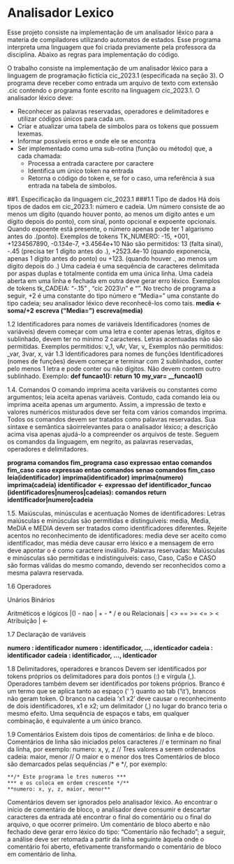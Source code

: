 # Analisador Lexico

Esse projeto consiste na implementação de um analisador léxico para a materia de compiladores utilizando automatos de estados. 
Esse programa interpreta uma linguagem que foi criada previamente pela professora da disciplina.
Abaixo as regras para implementação do código.

O trabalho consiste na implementação de um analisador léxico para a linguagem de programação
fictícia cic_2023.1 (especificada na seção 3). O programa deve receber como entrada um arquivo
de texto com extensão .cic contendo o programa fonte escrito na linguagem cic_2023.1.
O analisador léxico deve:
  - Reconhecer as palavras reservadas, operadores e delimitadores e utilizar códigos únicos
  para cada um.
  - Criar e atualizar uma tabela de símbolos para os tokens que possuem lexemas.
  - Informar possíveis erros e onde ele se encontra
  - Ser implementado como uma sub-rotina (função ou método) que, a cada chamada:
    - Processa a entrada caractere por caractere
    - Identifica um único token na entrada
    - Retorna o código do token e, se for o caso, uma referência à sua entrada na tabela de símbolos. 

##1. Especificação da linguagem cic_2023.1
###1.1 Tipo de dados
  Há dois tipos de dados em cic_2023.1: número e cadeia.
  Um número consiste de ao menos um dígito (quando houver ponto, ao menos um dígito antes e
  um dígito depois do ponto), com sinal, ponto opcional e expoente opcionais. Quando expoente
  está presente, o número apenas pode ter 1 algarismo antes do .(ponto). Exemplos de tokens
  TK_NUMERO: -15, +001, +1234567890, -0.134e-7, +3.4564e+10
  Não são permitidos: 13 (falta sinal), -.45 (precisa ter 1 dígito antes do .), +2523.4e-10 (quando
  exponencia, apenas 1 dígito antes do ponto) ou +123. (quando houver ., ao menos um dígito
  depois do .)
  Uma cadeia é uma sequência de caracteres delimitada por aspas duplas e totalmente contida em
  uma única linha. Uma cadeia aberta em uma linha e fechada em outra deve gerar erro léxico.
  Exemplos de tokens tk_CADEIA: “-.15” , “cic 2023\n” e “”.
  No trecho de programa a seguir, +2 é uma constante do tipo número e “Media=” uma constante do
  tipo cadeia; seu analisador léxico deve reconhecê-los como tais.
    **media <- soma/+2**
    **escreva (“Media=”)**
    **escreva(media)**

1.2 Identificadores para nomes de variáveis
  Identificadores (nomes de variáveis) devem começar com uma letra e conter apenas letras, dígitos
  e sublinhado, devem ter no mínimo 2 caracteres. Letras acentuadas não são permitidas.
  Exemplos permitidos: v_1, vAr, Var, v_
  Exemplos não permitidos: _var, 3var, x, vár
  1.3 Identificadores para nomes de funções
  Identificadores (nomes de funções) devem começar e terminar com 2 sublinhados, conter pelo
  menos 1 letra e pode conter ou não dígitos. Não devem contem outro sublinhado. Exemplo:
    **def __funcao1__():**
    **return 10**
    **my_var= __funcao1()**

1.4. Comandos
  O comando imprima aceita variáveis ou constantes como argumentos; leia aceita apenas
  variáveis. Contudo, cada comando leia ou imprima aceita apenas um argumento. Assim, a
  impressão de texto e valores numéricos misturados deve ser feita com vários comandos imprima.
  Todos os comandos devem ser tratados como palavras reservadas. Sua sintaxe e semântica sãoirrelevantes para o analisador léxico; a descrição acima visa apenas ajudá-lo a compreender os
  arquivos de teste.
  Seguem os comandos da linguagem, em negrito, as palavras reservadas, operadores e
  delimitadores.

  **programa comandos fim_programa**
  **caso expressao entao comandos fim_caso**
  **caso expressao entao comandos senao comandos fim_caso**
  **leia(identificador)**
  **imprima(identificador)**
  **imprima(numero)**
  **imprima(cadeia)**
  **identificador <- expressao**
  **def identificador_funcao (identificadores|numeros|cadeias):**
   **comandos return identificador|numero|cadeia**

1.5. Maiúsculas, minúsculas e acentuação
  Nomes de identificadores: Letras maiúsculas e minúsculas são permitidas e distinguíveis: media,
  Media, MeDiA e MEDIA devem ser tratados como identificadores diferentes. Rejeite acentos no
  reconhecimento de identificadores: media deve ser aceito como identificador, mas média deve
  causar erro léxico e a mensagem de erro deve apontar o é como caractere inválido.
  Palavras reservadas: Maiúsculas e minúsculas são permitidas e indistinguíveis: caso, Caso,
  CaSo e CASO são formas válidas do mesmo comando, devendo ser reconhecidos como a
  mesma palavra reservada.
  
1.6 Operadores

Unários Binários

Aritméticos e lógicos |() - nao | +  -  *  /  e  ou
Relacionais                     | <> == >= <= > <
Atribuição                      | <-

1.7 Declaração de variáveis

  **numero : identificador**
  **numero : identificador, ..., identicador**
  **cadeia : identificador**
  **cadeia : identificador, ..., identicador**
  
1.8 Delimitadores, operadores e brancos
  Devem ser identificados por tokens próprios os delimitadores para dois pontos (:) e vírgula (,).
  Operadores também devem ser identificados por tokens próprios.
  Branco é um termo que se aplica tanto ao espaço (‘ ’) quanto ao tab (‘\t’), brancos não geram
  token. O branco na cadeia ‘x1 x2’ deve causar o reconhecimento de dois identificadores, x1 e x2;
  um delimitador (,) no lugar do branco teria o mesmo efeito.
  Uma sequência de espaços e tabs, em qualquer combinação, é equivalente a um único branco.

1.9 Comentários
  Existem dois tipos de comentários: de linha e de bloco. Comentários de linha são iniciados pelos
  caracteres // e terminam no final da linha, por exemplo:
  numero: x, y, z // Tres valores a serem ordenados
  cadeia: maior, menor // O maior e o menor dos tres
  Comentários de bloco são demarcados pelas sequências /* e */, por exemplo:

    **/* Este programa le tres numeros ***
    *** e os coloca em ordem crescente */**
    **numero: x, y, z, maior, menor**

  Comentários devem ser ignorados pelo analisador léxico. Ao encontrar o início de comentário de
  bloco, o analisador deve consumir e descartar caracteres da entrada até encontrar o final do
  comentário ou o final do arquivo, o que ocorrer primeiro. Um comentário de bloco aberto e não
  fechado deve gerar erro léxico do tipo: “Comentário não fechado”; a seguir, a análise deve ser
  retomada a partir da linha seguinte àquela onde o comentário foi aberto, efetivamente
  transformando o comentário de bloco em comentário de linha.
